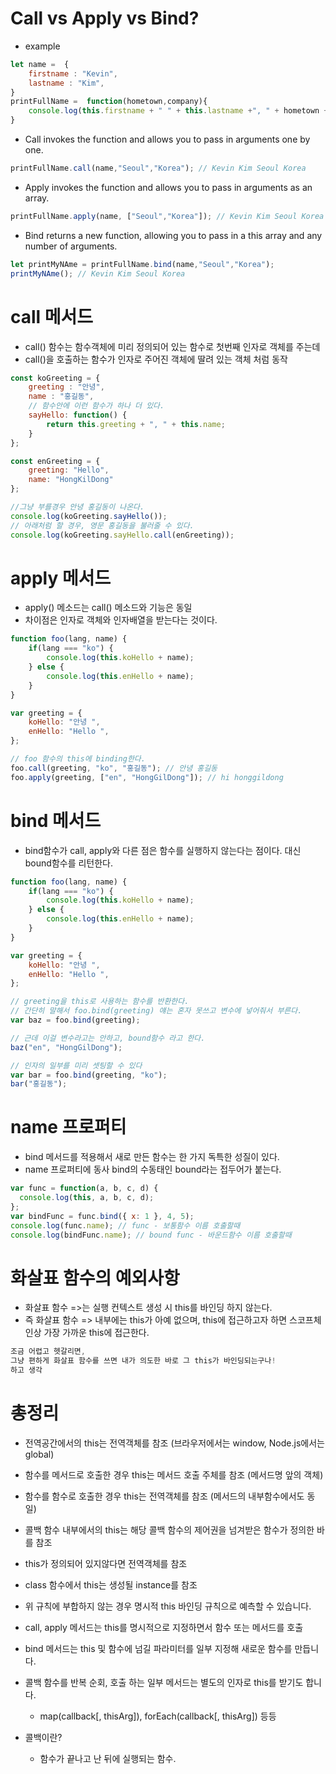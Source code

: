 # Call vs Apply vs Bind?

- example 
```js
let name =  {
    firstname : "Kevin",
    lastname : "Kim",
}
printFullName =  function(hometown,company){
    console.log(this.firstname + " " + this.lastname +", " + hometown + ", " + company)
}
```

- Call invokes the function and allows you to pass in arguments one by one.
```js
printFullName.call(name,"Seoul","Korea"); // Kevin Kim Seoul Korea
```

- Apply invokes the function and allows you to pass in arguments as an array.
```js
printFullName.apply(name, ["Seoul","Korea"]); // Kevin Kim Seoul Korea
```
- Bind returns a new function, allowing you to pass in a this array and any number of arguments.
```js
let printMyNAme = printFullName.bind(name,"Seoul","Korea");
printMyNAme(); // Kevin Kim Seoul Korea
```

# call 메서드
- call() 함수는 함수객체에 미리 정의되어 있는 함수로 첫번째 인자로 객체를 주는데
- call()을 호출하는 함수가 인자로 주어진 객체에 딸려 있는 객체 처럼 동작

```js
const koGreeting = {
	greeting : "안녕",
	name : "홍길동",
    // 함수안에 이런 함수가 하나 더 있다.
	sayHello: function() {
		return this.greeting + ", " + this.name;
	}
};

const enGreeting = {
	greeting: "Hello",
	name: "HongKilDong"
};

//그냥 부를경우 안녕 홍길동이 나온다.
console.log(koGreeting.sayHello());
// 아래처럼 할 경우, 영문 홍길동을 불러줄 수 있다.
console.log(koGreeting.sayHello.call(enGreeting));
```

# apply 메서드
- apply() 메소드는 call() 메소드와 기능은 동일 
- 차이점은 인자로 객체와 인자배열을 받는다는 것이다.
```js
function foo(lang, name) {
    if(lang === "ko") {
        console.log(this.koHello + name);
    } else {
        console.log(this.enHello + name);
    }
}

var greeting = {
    koHello: "안녕 ",
    enHello: "Hello ",
};

// foo 함수의 this에 binding한다.
foo.call(greeting, "ko", "홍길동"); // 안녕 홍길동
foo.apply(greeting, ["en", "HongGilDong"]); // hi honggildong
```

# bind 메서드
- bind함수가 call, apply와 다른 점은 함수를 실행하지 않는다는 점이다. 대신 bound함수를 리턴한다.
```js
function foo(lang, name) {
    if(lang === "ko") {
        console.log(this.koHello + name);
    } else {
        console.log(this.enHello + name);
    }
}

var greeting = {
    koHello: "안녕 ",
    enHello: "Hello ",
};

// greeting을 this로 사용하는 함수를 반환한다.
// 간단히 말해서 foo.bind(greeting) 얘는 혼자 못쓰고 변수에 넣어줘서 부른다.
var baz = foo.bind(greeting);

// 근데 이걸 변수라고는 안하고, bound함수 라고 한다.
baz("en", "HongGilDong");

// 인자의 일부를 미리 셋팅할 수 있다
var bar = foo.bind(greeting, "ko");
bar("홍길동");
```

# name 프로퍼티
- bind 메서드를 적용해서 새로 만든 함수는 한 가지 독특한 성질이 있다.
- name 프로퍼티에 동사 bind의 수동태인 bound라는 접두어가 붙는다.
```js
var func = function(a, b, c, d) {
  console.log(this, a, b, c, d);
};
var bindFunc = func.bind({ x: 1 }, 4, 5);
console.log(func.name); // func - 보통함수 이름 호출할때
console.log(bindFunc.name); // bound func - 바운드함수 이름 호출할때
```

# 화살표 함수의 예외사항
- 화살표 함수 =>는 실행 컨텍스트 생성 시 this를 바인딩 하지 않는다.
- 즉 화살표 함수 => 내부에는 this가 아예 없으며, this에 접근하고자 하면 스코프체인상 가장 가까운 this에 접근한다.

```js
조금 어렵고 헷갈리면, 
그냥 편하게 화살표 함수를 쓰면 내가 의도한 바로 그 this가 바인딩되는구나! 
하고 생각
```

# 총정리
- 전역공간에서의 this는 전역객체를 참조 (브라우저에서는 window, Node.js에서는 global)
- 함수를 메서드로 호출한 경우 this는 메서드 호출 주체를 참조 (메서드명 앞의 객체)
- 함수를 함수로 호출한 경우 this는 전역객체를 참조 (메서드의 내부함수에서도 동일)
- 콜백 함수 내부에서의 this는 해당 콜백 함수의 제어권을 넘겨받은 함수가 정의한 바를 참조
- this가 정의되어 있지않다면 전역객체를 참조
- class 함수에서 this는 생성될 instance를 참조
- 위 규칙에 부합하지 않는 경우 명시적 this 바인딩 규칙으로 예측할 수 있습니다.

- call, apply 메서드는 this를 명시적으로 지정하면서 함수 또는 메서드를 호출
- bind 메서드는 this 및 함수에 넘길 파라미터를 일부 지정해 새로운 함수를 만듭니다.
- 콜백 함수를 반복 순회, 호출 하는 일부 메서드는 별도의 인자로 this를 받기도 합니다.
  - map(callback[, thisArg]), forEach(callback[, thisArg])
등등
- 콜백이란?
  - 함수가 끝나고 난 뒤에 실행되는 함수.
